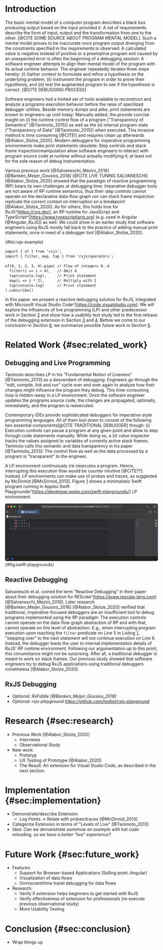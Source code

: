 # Introduction

The basic mental model of a computer program describes a black box producing output based on the input provided it. A set of requirements describe the form of input, output and the transformation from one to the other. [@CITE SOME SOURCE ABOUT PROGRAM MENTAL MODEL]. Such a mental model proves to be inaccurate once program output diverging from the constraints specified in the requirements is observed: A calculated value is negative instead of positive or a preemptive program exit caused by an unexpected error is often the beginning of a debugging session: A software engineer attempts to align their mental model of the program with its actual runtime behavior. The engineer repeatedly iterates three steps hereby: (i) Gather context to formulate and refine a hypothesis on the underlying problem, (ii) instrument the program in order to prove their hypothesis, and (iii) test the augmented program to see if the hypothesis is correct. [@CITE DEBUGGING PROCESS]

Software engineers had a limited set of tools available to reconstruct and analyze a programs execution behavior before the raise of specilized debugger utilities. Beside memory dumps and alike, print statements are known to engineers up until today: Manually added, the provide concise insight on (i) the runtime control flow of a program ("Transparency of Semantics" [@Tanimoto_2015]) as well as the (ii) internal program state ("Transparency of Data" [@Tanimoto_2015]) when executed. This invasive method is time consuming [@CITE!] and requires clean up afterwards [@Alabor_Stolze_2020]. Modern debuggers for imperative programming environments make print statements obsolete: Step controls and stack frame inspection/manipulation allow software engineers to interact with program source code at runtime without actually modifying it; at least not for the sole reason of debug instrumentation.

Various previous work [@Salvaneschi_Mezini_2016] [@Banken_Meijer_Gousios_2018] [@CITE LIVE TUNING SALVANESCHI] [@Alabor_Stolze_2020] showed that the paradigm of reactive programming (RP) bears its own challenges at debugging time: Imperative debugger tools are not aware of RP runtime semantics, thus their step controls cannot operate on the declarative data-flow graph nor can stack frame inspection replicate the correct context on interruption on a breakpoint [@Alabor_Stolze_2020]. As for others, this holds true for RxJS^[https://rxjs.dev], an RP runtime for JavaScript and TypeScript^[https://www.typescriptlang.org] (e.g. used in Angular [@Angular_RxJS]) as well. We could show in an earlier study that software engineers using RxJS mostly fall back to the practice of adding manual print statements, once in need of a debugger tool [@Alabor_Stolze_2020].

{#lst:rxjs-example}
```{caption="A basic data-flow of five integers, implemented with RxJS in TypeScript. Line 6 and 8 exemplify manually added  print statements for debugging reasons." .Typescript}
import { of } from 'rxjs';
import { filter, map, tap } from 'rxjs/operators';

of(0, 1, 2, 3, 4).pipe( // Flow of integers 0..4
  filter(i => i < 4),   // Omit 4
  tap(console.log),     // Print statement
  map(i => i * 2),      // Multiply with 2
  tap(console.log)      // Print statement
).subscribe()
```

In this paper, we present a reactive debugging solution for RxJS, integrated with Microsoft Visual Studio Code^[https://code.visualstudio.com]. We will explore the influences of live programming (LP) and other predecessor work in Section [2](#sec:related_work) and show how a usability test study led to the first release of the debugging extension in Section [3](#sec:study) and [4](#sec:implementation). Before we come to our conclusion in Section [6](#sec:conclusion), we summarize possible future work in Section [5](#sec:future_work).


# Related Work {#sec:related_work}

## Debugging and Live Programming

Tanimoto describes LP in his "Fundamental Notion of Liveness"[@Tanimoto_2013] as a descendant of debugging: Engineers go through the "edit, compile, link and run" cycle over and over again to analyze how their changes might influence the program they debug. This time-consuming loop is hidden-away in a LP environment: Once the software engineer updates the programs source code, the changes are propagated, optimally, immediately, and the program is reexecuted.

Contemporary IDEs provide sophisticated debuggers for imperative-style programming languages. All of them boil down to consist of the following two essential components[@CITE TRADITIONAL DEBUGGER] though: (i) Execution controls can pause a program at any given point and allow to step through code statements manually. While doing so, a (ii) value inspector tracks the values assigned to variables of currently active stack frames. Tanimoto calls this semantic and data transparency in his paper [@Tanimoto_2013]: The control flow as well as the data processed by a program is "transparent" to the engineer.

A LP environment continuously (re-)executes a program. Hence, interrupting this execution flow would be counter intuitive [@CITE??]. Instead, LP environments can make use of probes and traces, as suggested  by McDirmid [@McDirmid_2013]. Figure [1](#fig:swift-playground) shows a minimalistic Swift program running in Apples Swift Playgrounds^[https://developer.apple.com/swift-playgrounds/] LP environment.

![Apple Swift Playgrounds showing probes for variable assignments in the right-side pane of the editor window.](./swift-playground.png){#fig:swift-playgrounds}

## Reactive Debugging

Salvaneschi et al. coined the term "Reactive Debugging" in their paper about their debugging solution for REScala^[https://www.rescala-lang.com] [@Salvaneschi_Mezini_2016]. Later research [@Banken_Meijer_Gousios_2018] [@Alabor_Stolze_2020] verified that traditional, imperative-focused debuggers are an insufficient tool to debug programs implemented using the RP paradigm: The execution controls cannot operate on the data-flow graph abstraction of RP and with that, cannot operate on this level of abstraction. E.g., when interrupting program execution upon reaching the `filter` predicate on Line 5 in Listing [1](#lst:rxjs-example), "stepping over" to the next statement will not continue execution on Line 6. Instead, the debugger leads the user to internal implementation details of RxJS' RP runtime environment. Following our argumentation up to this point, this circumstance might not be surprising. After all, a traditional debugger is meant to work on stack frames. Our previous study showed that software engineers try to debug RxJS applications using traditional debuggers nonetheless [@Alabor_Stolze_2020].

## RxJS Debugging

- *Optional: RxFiddle [@Banken_Meijer_Gousios_2018]*
- *Optional: rxjs-playground https://github.com/hediet/rxjs-playground*

# Research {#sec:research}

- Previous Work [@Alabor_Stolze_2020]
  - Interviews
  - Observational Study
- New work:
	- Prototyp
	- UX Testing of Prototype [@Alabor_2020]
	- The Result: An extension for Visual Studio Code, as described in the next section:

# Implementation {#sec:implementation}

- Demonstrate/describe Extension
  - Log Points -> Relate with probes/traces [@McDirmid_2013]
- Categorize Extension in terms of "Levels of Live" [@Tanimoto_2013]
- *Idea: Can we demonstrate somehow an example with hot code reloading, so we have a better "live" experience?*

# Future Work {#sec:future_work}

- Features:
	- Support for Browser-based Applications (Selling point: Angular)
	- Visualization of data flows
	- Omniscient/time travel debugging for data flows
- Research:
	- Verify if extension helps beginners to get started with RxJS
	- Verify effectiveness of extension for professionals (re-execute previous observational study)
  - More Usability Testing

# Conclusion {#sec:conclusion}

- Wrap things up

